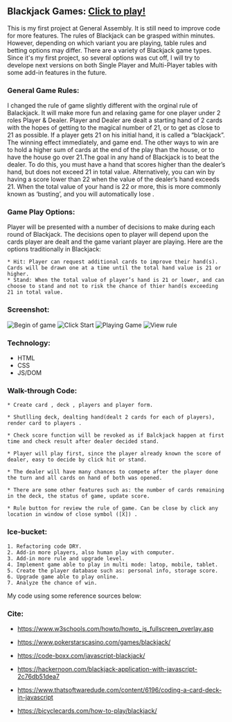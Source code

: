 ## Blackjack Games: [Click to play!](https://minhd-nguyen.github.io/blackjack-game/)
  This is my first project at General Assembly. It is still need to improve code for more features. The rules of Blackjack can be grasped within minutes. However, depending on which variant you are playing, table rules and betting options may differ. There are a variety of Blackjack game types. Since it's my first project, so several options was cut off, I will try to develope next versions on both Single Player and Multi-Player tables with some add-in features in the future.

  ### General Game Rules: 
  I changed the rule of game slightly different with the orginal rule of Balackjack. It will make more fun and relaxing game for one player under 2 roles Player & Dealer. 
  Player and Dealer are dealt a starting hand of 2 cards with the hopes of getting to the magical number of 21, or to get as close to 21 as possible. If a player gets 21 on his initial hand, it is called a “blackjack”. The winning effect immediately, and game end. The other ways to win are to hold a higher sum of cards at the end of the play than the house, or to have the house go over 21.The goal in any hand of Blackjack is to beat the dealer. To do this, you must have a hand that scores higher than the dealer’s hand, but does not exceed 21 in total value. Alternatively, you can win by having a score lower than 22 when the value of the dealer’s hand exceeds 21. When the total value of your hand is 22 or more, this is more commonly known as ‘busting’, and you will automatically lose .

  ### Game Play Options:
  Player will be presented with a number of decisions to make during each round of Blackjack. The decisions open to player will depend upon the cards player are dealt and the game variant player are playing. Here are the options traditionally in Blackjack:

    * Hit: Player can request additional cards to improve their hand(s). Cards will be drawn one at a time until the total hand value is 21 or higher.
    * Stand: When the total value of player’s hand is 21 or lower, and can choose to stand and not to risk the chance of thier hand(s exceeding 21 in total value.
    
  ### Screenshot: 
   ![Begin of game](https://i.imgur.com/s6HHkkt.png)
   ![Click Start](https://i.imgur.com/qQF4JH1.png)
   ![Playing Game](https://i.imgur.com/I2FYcSK.png)
   ![View rule](https://i.imgur.com/bLOt9dh.png)
   
  ### Technology: 
  
   * HTML
   * CSS
   * JS/DOM 
   
  ### Walk-through Code: 
  
    * Create card , deck , players and player form. 
    
    * Shutlling deck, dealting hand(dealt 2 cards for each of players), render card to players . 
    
    * Check score function will be revoked as if Balckjack happen at first time and check result after dealer decided stand.
    
    * Player will play first, since the player already known the score of dealer, easy to decide by click hit or stand. 
    
    * The dealer will have many chances to compete after the player done the turn and all cards on hand of both was opened. 
    
    * There are some other features such as: the number of cards remaining in the deck, the status of game, update score.
    
    * Rule button for review the rule of game. Can be close by click any location in window of close symbol ([X]) .
    
  ### Ice-bucket: 
  
    1. Refactoring code DRY.
    2. Add-in more players, also human play with computer. 
    3. Add-in more rule and upgrade level.
    4. Implement game able to play in multi mode: latop, mobile, tablet.
    5. Create the player database such as: personal info, storage score.
    6. Upgrade game able to play online.  
    7. Analyze the chance of win.
       
My code using some reference sources below: 
  
 ### Cite:
 
  * https://www.w3schools.com/howto/howto_js_fullscreen_overlay.asp
  
  * https://www.pokerstarscasino.com/games/blackjack/
  
  * https://code-boxx.com/javascript-blackjack/
  
  * https://hackernoon.com/blackjack-application-with-javascript-2c76db51dea7
  
  * https://www.thatsoftwaredude.com/content/6196/coding-a-card-deck-in-javascript
  
  * https://bicyclecards.com/how-to-play/blackjack/
  

